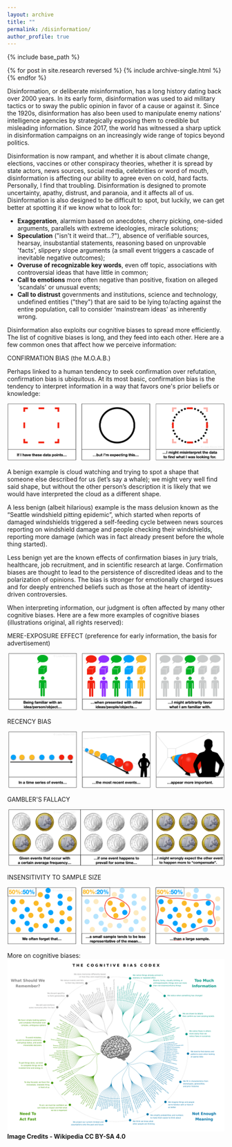 ```yaml
---
layout: archive
title: ""
permalink: /disinformation/
author_profile: true
---
```


{% include base_path %}

{% for post in site.research reversed %}
  {% include archive-single.html %}
{% endfor %}

Disinformation, or deliberate misinformation, has a long history dating back over 2000 years. In its early form, disinformation was used to aid military tactics or to sway the public opinion in favor of a cause or against it. Since the 1920s, disinformation has also been used to manipulate enemy nations' intelligence agencies by strategically exposing them to credible but misleading information. Since 2017, the world has witnessed a sharp uptick in disinformation campaigns on an increasingly wide range of topics beyond politics.

Disinformation is now rampant, and whether it is about climate change, elections, vaccines or other conspiracy theories, whether it is spread by state actors, news sources, social media, celebrities or word of mouth, disinformation is affecting our ability to agree even on cold, hard facts. Personally, I find that troubling. Disinformation is designed to promote uncertainty, apathy, distrust, and paranoia, and it affects all of us. Disinformation is also designed to be difficult to spot, but luckily, we can get better at spotting it if we know what to look for:

-   **Exaggeration**, alarmism based on anecdotes, cherry picking, one-sided arguments, parallels with extreme ideologies, miracle solutions;
-   **Speculation** ("isn't it weird that...?"), absence of verifiable sources, hearsay, insubstantial statements, reasoning based on unprovable 'facts', slippery slope arguments (a small event triggers a cascade of inevitable negative outcomes);
-   **Overuse of recognizable key words**, even off topic, associations with controversial ideas that have little in common;
-   **Call to emotions** more often negative than positive, fixation on alleged 'scandals' or unusual events;
-   **Call to distrust** governments and institutions, science and technology, undefined entities ("they") that are said to be lying to/acting against the entire population, call to consider 'mainstream ideas' as inherently wrong.

Disinformation also exploits our cognitive biases to spread more efficiently. The list of cognitive biases is long, and they feed into each other. Here are a few common ones that affect how we perceive information:

CONFIRMATION BIAS (the M.O.A.B.)

Perhaps linked to a human tendency to seek confirmation over refutation, confirmation bias is ubiquitous. At its most basic, confirmation bias is the tendency to interpret information in a way that favors one's prior beliefs or knowledge:

![](../images/confirmation_bias.png)

A benign example is cloud watching and trying to spot a shape that someone else described for us (let’s say a whale); we might very well find said shape, but without the other person’s description it is likely that we would have interpreted the cloud as a different shape.

A less benign (albeit hilarious) example is the mass delusion known as the “Seattle windshield pitting epidemic”, which started when reports of damaged windshields triggered a self-feeding cycle between news sources reporting on windshield damage and people checking their windshields, reporting more damage (which was in fact already present before the whole thing started).

Less benign yet are the known effects of confirmation biases in jury trials, healthcare, job recruitment, and in scientific research at large. Confirmation biases are thought to lead to the persistence of discredited ideas and to the polarization of opinions. The bias is stronger for emotionally charged issues and for deeply entrenched beliefs such as those at the heart of identity-driven controversies.

When interpreting information, our judgment is often affected by many other cognitive biases. Here are a few more examples of cognitive biases (illustrations original, all rights reserved):

MERE-EXPOSURE EFFECT (preference for early information, the basis for advertisement)

![](../images/mere_exposure_bias.png)

RECENCY BIAS

![](../images/recency_bias.png)

GAMBLER'S FALLACY

![](../images/gamblers_fallacy.png)

INSENSITIVITY TO SAMPLE SIZE

![](../images/sample_size.png)

More on cognitive biases:
![cognitive bias codex](../images/Cognitive_bias_codex_en.svg)
<b>Image Credits - Wikipedia CC BY-SA 4.0</b>

